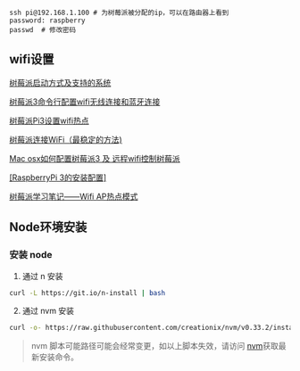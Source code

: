 
```
ssh pi@192.168.1.100 # 为树莓派被分配的ip，可以在路由器上看到
password: raspberry
passwd  # 修改密码
```
## wifi设置
[树莓派启动方式及支持的系统](http://wiki.jikexueyuan.com/project/raspberry-pi/use.html)

[树莓派3命令行配置wifi无线连接和蓝牙连接](https://www.embbnux.com/2016/04/10/raspberry_pi_3_wifi_and_bluetooth_setting_on_console/)

[树莓派Pi3设置wifi热点](http://www.jianshu.com/p/1fca72a710d5)

[树莓派连接WiFi（最稳定的方法)](http://www.52pi.net/archives/58)

[Mac osx如何配置树莓派3 及 远程wifi控制树莓派](http://www.cnblogs.com/tinysun/p/5616132.html)

[[RaspberryPi 3的安装配置]](https://robocoderhan.github.io/2016/12/13/Raspberry%20Pi%203%E7%9A%84%E5%AE%89%E8%A3%85%E8%AE%BE%E7%BD%AE/)

[树莓派学习笔记——Wifi AP热点模式](http://www.51itong.net/wifi-ap-rt5370-19784.html)

## Node环境安装

### 安装 node 

1. 通过 n 安装

```bash
curl -L https://git.io/n-install | bash
```

2. 通过 nvm 安装

```bash
curl -o- https://raw.githubusercontent.com/creationix/nvm/v0.33.2/install.sh | bash
```
> nvm 脚本可能路径可能会经常变更，如以上脚本失效，请访问 [nvm](https://github.com/creationix/nvm/blob/master/README.md)获取最新安装命令。
